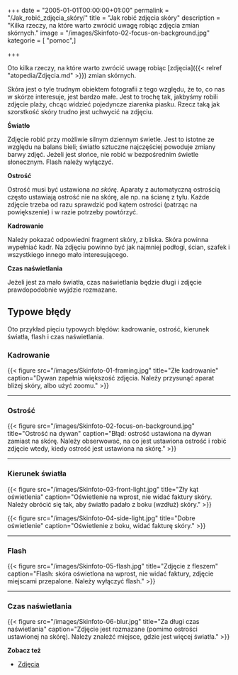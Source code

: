 +++
date = "2005-01-01T00:00:00+01:00"
permalink = "/Jak_robić_zdjęcia_skóry/"
title = "Jak robić zdjęcia skóry"
description = "Kilka rzeczy, na które warto zwrócić uwagę robiąc zdjęcia zmian skórnych."
image = "/images/Skinfoto-02-focus-on-background.jpg"
kategorie = [ "pomoc",]

+++

Oto kilka rzeczy, na które warto zwrócić uwagę robiąc
[zdjęcia]({{< relref "atopedia/Zdjęcia.md" >}}) zmian skórnych.

Skóra jest o tyle trudnym obiektem fotografii z tego względu, że to, co nas w
skórze interesuje, jest bardzo małe. Jest to trochę tak, jakbyśmy robili zdjęcie
plaży, chcąc widzieć pojedyncze ziarenka piasku. Rzecz taką jak szorstkość skóry
trudno jest uchwycić na zdjęciu.

**Światło**

Zdjęcie robić przy możliwie silnym dziennym świetle. Jest to istotne ze względu
na balans bieli; światło sztuczne najczęściej powoduje zmiany barwy zdjęć.
Jeżeli jest słońce, nie robić w bezpośrednim świetle słonecznym. Flash należy
wyłączyć.

**Ostrość**

Ostrość musi być ustawiona *na skórę*. Aparaty z automatyczną ostrością często
ustawiają ostrość nie na skórę, ale np. na ścianę z tyłu. Każde zdjęcie trzeba
od razu sprawdzić pod kątem ostrości (patrząc na powiększenie) i w razie
potrzeby powtórzyć.

**Kadrowanie**

Należy pokazać odpowiedni fragment skóry, z bliska. Skóra powinna wypełniać
kadr. Na zdjęciu powinno być jak najmniej podłogi, ścian, szafek i wszystkiego
innego mało interesującego.

**Czas naświetlania**

Jeżeli jest za mało światła, czas naświetlania będzie długi i zdjęcie
prawdopodobnie wyjdzie rozmazane.

## Typowe błędy

Oto przykład pięciu typowych błędów: kadrowanie, ostrość, kierunek światła,
flash i czas naświetlania.

### Kadrowanie

{{< figure src="/images/Skinfoto-01-framing.jpg" title="Złe kadrowanie" caption="Dywan zapełnia większość zdjęcia. Należy przysunąć aparat bliżej skóry, albo użyć zoomu." >}}

----

### Ostrość

{{< figure src="/images/Skinfoto-02-focus-on-background.jpg" title="Ostrość na dywan" caption="Błąd: ostrość ustawiona na dywan zamiast na skórę. Należy obserwować, na co jest ustawiona ostrość i robić zdjęcie wtedy, kiedy ostrość jest ustawiona na skórę." >}}

----

### Kierunek światła

{{< figure src="/images/Skinfoto-03-front-light.jpg" title="Zły kąt oświetlenia" caption="Oświetlenie na wprost, nie widać faktury skóry. Należy obrócić się tak, aby światło padało z boku (wzdłuż) skóry." >}}

{{< figure src="/images/Skinfoto-04-side-light.jpg" title="Dobre oświetlenie" caption="Oświetlenie z boku, widać fakturę skóry." >}}

----

### Flash

{{< figure src="/images/Skinfoto-05-flash.jpg" title="Zdjęcie z fleszem" caption="Flash: skóra oświetlona na wprost, nie widać faktury, zdjęcie miejscami przepalone. Należy wyłączyć flash." >}}

----

### Czas naświetlania

{{< figure src="/images/Skinfoto-06-blur.jpg" title="Za długi czas naświetlania" caption="Zdjęcie jest rozmazane (pomimo ostrości ustawionej na skórę). Należy znaleźć miejsce, gdzie jest więcej światła." >}}

**Zobacz też**

-   [Zdjęcia](/atopedia/Zdjęcia "wikilink")
